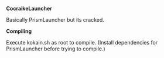 **CocraikeLauncher**

Basically PrismLauncher but its cracked.

**Compiling**

Execute kokain.sh as root to compile. (Install dependencies for PrismLauncher before trying to compile.)
